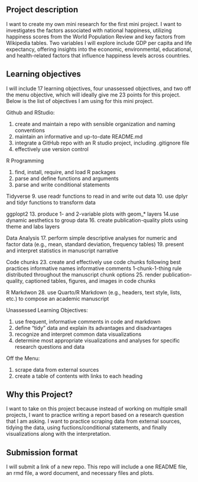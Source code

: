 ## Project description

I want to create my own mini research for the first mini project. I want to investigates the factors associated with national happiness, utilizing happiness scores from the World Population Review and key factors from Wikipedia tables. Two variables I will explore include GDP per capita and life expectancy, offering insights into the economic, environmental, educational, and health-related factors that influence happiness levels across countries.

## Learning objectives

I will include 17 learning objectives, four unassessed objectives, and two off the menu objective, which will ideally give me 23 points for this project. Below is the list of objectives I am using for this mini project.  

Github and RStudio:

1. create and maintain a repo with sensible organization and naming conventions
2. maintain an informative and up-to-date README.md
3. integrate a GitHub repo with an R studio project, including .gitignore file
4. effectively use version control

R Programming
1. find, install, require, and load R packages
7. parse and define functions and arguments
8. parse and write conditional statements

Tidyverse
9. use readr functions to read in and write out data
10. use dplyr and tidyr functions to transform data

ggplopt2
13. produce 1- and 2-variable plots with geom_* layers
14.use dynamic aesthetics to group data
16. create publication-quality plots using theme and labs layers

Data Analysis
17. perform simple descriptive analyses for numeric and factor data (e.g., mean, standard deviation, frequency tables)
19. present and interpret statistics in manuscript narrative

Code chunks
23. create and effectively use code chunks following best practices informative names informative comments 1-chunk-1-thing rule distributed throughout the manuscript chunk options
25. render publication-quality, captioned tables, figures, and images in code chunks

R Markdwon
28. use Quarto/R Markdown (e.g., headers, text style, lists, etc.) to compose an academic manuscript

Unassessed Learning Objectives: 
1. use frequent, informative comments in code and markdown
14. define “tidy” data and explain its advantages and disadvantages
15. recognize and interpret common data visualizations
16. determine most appropriate visualizations and analyses for specific research questions and data

Off the Menu:
1. scrape data from external sources
2. create a table of contents with links to each heading
  
## Why this Project? 

I want to take on this project because instead of working on multiple small projects, I want to practice writing a report based on a research question that I am asking. I want to practice scraping data from external sources, tidying the data, using fuctions/conditional statements, and finally visualizations along with the interpretation.

## Submission format

I will submit a link of a new repo. This repo will include a one README file, an rmd file, a word document, and necessary files and plots.  

